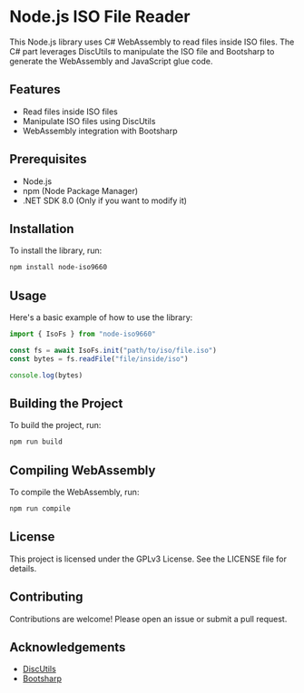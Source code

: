 # Node.js ISO File Reader

This Node.js library uses C# WebAssembly to read files inside ISO files. The C# part leverages DiscUtils to manipulate the ISO file and Bootsharp to generate the WebAssembly and JavaScript glue code.

## Features

- Read files inside ISO files
- Manipulate ISO files using DiscUtils
- WebAssembly integration with Bootsharp

## Prerequisites

- Node.js
- npm (Node Package Manager)
- .NET SDK 8.0 (Only if you want to modify it)

## Installation

To install the library, run:

```bash
npm install node-iso9660
```

## Usage

Here's a basic example of how to use the library:

```javascript
import { IsoFs } from "node-iso9660"

const fs = await IsoFs.init("path/to/iso/file.iso")
const bytes = fs.readFile("file/inside/iso")

console.log(bytes)
```

## Building the Project

To build the project, run:

```bash
npm run build
```

## Compiling WebAssembly

To compile the WebAssembly, run:

```bash
npm run compile
```

## License

This project is licensed under the GPLv3 License. See the LICENSE file for details.

## Contributing

Contributions are welcome! Please open an issue or submit a pull request.

## Acknowledgements

- [DiscUtils](https://github.com/DiscUtils/DiscUtils)
- [Bootsharp](https://github.com/elringus/bootsharp)